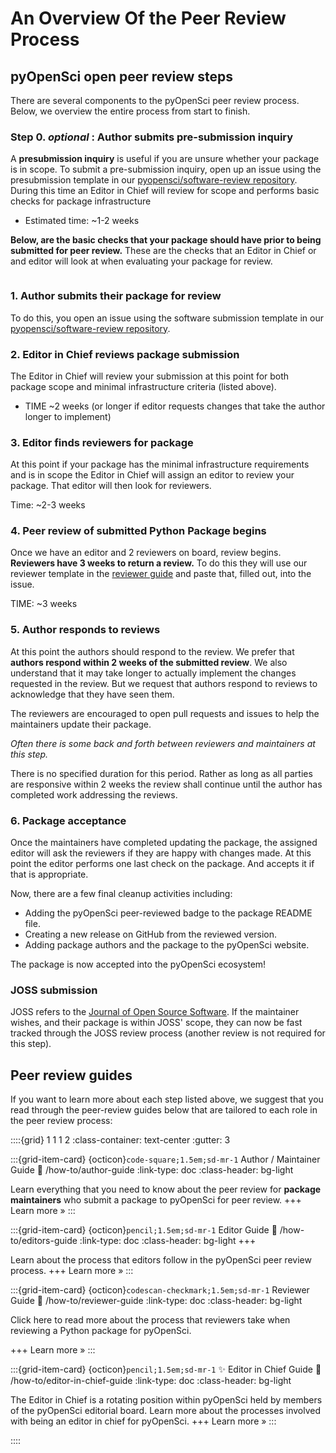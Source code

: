 # An Overview Of the Peer Review Process

## pyOpenSci open peer review steps
There are several components to the pyOpenSci peer review process. Below, we overview the entire process
from start to finish.

### Step 0. *optional* : Author submits pre-submission inquiry
A **presubmission inquiry** is useful if you are unsure whether your package 
is in scope. To submit a pre-submission inquiry, open up an issue using the presubmission template in our [pyopensci/software-review repository](https://github.com/pyOpenSci/software-review/issues/new/choose/). During this time an Editor in Chief will review for scope and performs 
basic checks for package infrastructure

- Estimated time: ~1-2 weeks

**Below, are the basic checks that your package should have prior to being 
submitted for peer review.** These are the checks that an Editor in Chief or 
and editor will look at when evaluating your package for review. 

```{include} /appendices/editor-in-chief-checks.md
```

### 1. Author submits their package for review

To do this, you open an issue using the software submission template in our
[pyopensci/software-review repository](https://github.com/pyOpenSci/software-review/issues/new/choose/).

### 2. Editor in Chief reviews package submission

The Editor in Chief will review your submission at this point for both package scope and minimal infrastructure criteria 
(listed above).
- TIME ~2 weeks (or longer if editor requests changes that take the author longer to implement)

### 3. Editor finds reviewers for package 
At this point if your package has the minimal infrastructure
requirements and is in scope the Editor in Chief will assign an editor 
to review your package. That editor will then look 
for reviewers.

Time: ~2-3 weeks

### 4. Peer review of submitted Python Package begins 
Once we have an editor and 2 reviewers on board, review begins. **Reviewers have 3 weeks to return a review.** To do this
they will use our reviewer template in the [reviewer guide](/how-to/reviewer-guide.md) and paste that, filled out, into the issue.

TIME: ~3 weeks 

### 5. Author responds to reviews

At this point the authors should respond to the review. We prefer that **authors
respond within 2 weeks of the submitted review**. We also understand that it may 
take longer to actually implement the changes requested in the review. But we
request that authors respond to reviews to acknowledge
that they have seen them.

The reviewers are encouraged to open pull requests and issues to help the 
maintainers update their package.

*Often there is some back and forth between reviewers and maintainers at this step.*

There is no specified duration for this period. Rather as long as all 
parties are responsive within 2 weeks the review shall continue until the author has completed work addressing the reviews.

### 6. Package acceptance

Once the maintainers have completed updating the package, the assigned editor 
will ask the reviewers if they are happy with changes made. At this point the 
editor performs one last check on the package. And accepts it if that is appropriate.
 
Now, there are a few final cleanup activities including:
 
 * Adding the pyOpenSci peer-reviewed badge to the package README file.
 * Creating a new release on GitHub from the reviewed version.
 * Adding package authors and the package to the pyOpenSci website.
 
The package is now accepted into the pyOpenSci ecosystem!

### JOSS submission

JOSS refers to the [Journal of Open Source Software](https://joss.theoj.org/). If the maintainer wishes, and their package is within JOSS' scope, they can now
be fast tracked through the JOSS review process (another review is not required 
for this step).

## Peer review guides

If you want to learn more about each step listed above, we suggest that you read 
through the peer-review guides below that are tailored to each role in the peer review process:


::::{grid} 1 1 1 2
:class-container: text-center
:gutter: 3

:::{grid-item-card} {octicon}`code-square;1.5em;sd-mr-1` Author / Maintainer Guide
:link: /how-to/author-guide
:link-type: doc
:class-header: bg-light

Learn everything that you need to know about the peer review  for **package maintainers** who submit a package to pyOpenSci for peer review. 
+++
Learn more »
:::

:::{grid-item-card} {octicon}`pencil;1.5em;sd-mr-1` Editor Guide
:link: /how-to/editors-guide
:link-type: doc
:class-header: bg-light
+++

Learn about the process that editors follow in the pyOpenSci peer review 
process.
+++
Learn more »
:::

:::{grid-item-card} {octicon}`codescan-checkmark;1.5em;sd-mr-1` Reviewer Guide
:link: /how-to/reviewer-guide
:link-type: doc
:class-header: bg-light

Click here to read more about the process that reviewers take when reviewing 
a Python package for pyOpenSci. 

+++
Learn more »
:::

:::{grid-item-card} {octicon}`pencil;1.5em;sd-mr-1` ✨ Editor in Chief Guide
:link: /how-to/editor-in-chief-guide
:link-type: doc
:class-header: bg-light

The Editor in Chief is a rotating position within pyOpenSci held by members 
of the pyOpenSci editorial board. Learn more about the processes involved with 
being an editor in chief for pyOpenSci.
+++
Learn more »
:::

::::

